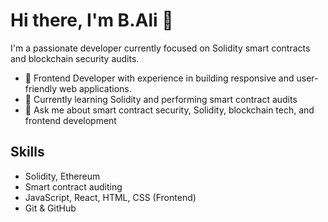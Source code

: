 # Hi there, I'm B.Ali 👋

I'm a passionate developer currently focused on Solidity smart contracts and blockchain security audits.  

- 🔭 Frontend Developer with experience in building responsive and user-friendly web applications.  
- 🌱 Currently learning Solidity and performing smart contract audits  
- 💬 Ask me about smart contract security, Solidity, blockchain tech, and frontend development  

## Skills  
- Solidity, Ethereum  
- Smart contract auditing  
- JavaScript, React, HTML, CSS (Frontend) 
- Git & GitHub  

